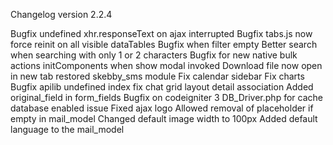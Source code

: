 Changelog version 2.2.4
 
Bugfix undefined xhr.responseText on ajax interrupted
Bugfix tabs.js now force reinit on all visible dataTables
Bugfix when filter empty
Better search when searching with only 1 or 2 characters
Bugfix for new native bulk actions
initComponents when show modal invoked
Download file now open in new tab
restored skebby_sms module
Fix calendar sidebar
Fix charts
Bugfix apilib undefined index
fix chat grid layout detail association
Added original_field in form_fields
Bugfix on codeigniter 3 DB_Driver.php for cache database enabled issue
Fixed ajax logo
Allowed removal of placeholder if empty in mail_model
Changed default image width to 100px
Added default language to the mail_model
